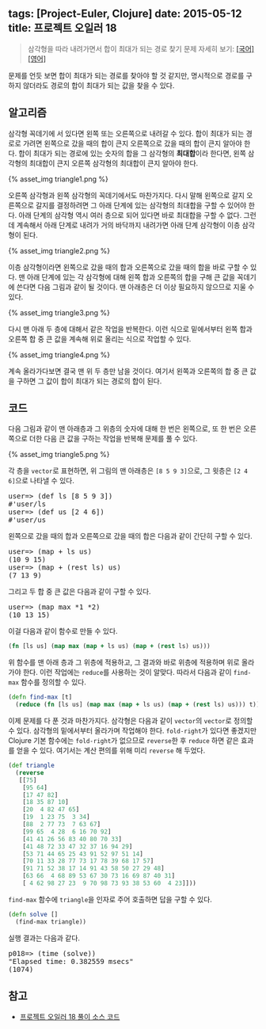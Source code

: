 tags: [Project-Euler, Clojure]
date: 2015-05-12
title: 프로젝트 오일러 18
---
> 삼각형을 따라 내려가면서 합이 최대가 되는 경로 찾기
> 문제 자세히 보기: [[국어]](http://euler.synap.co.kr/prob_detail.php?id=18) [[영어]](https://projecteuler.net/problem=18)

문제를 언듯 보면 합이 최대가 되는 경로를 찾아야 할 것 같지만, 명시적으로 경로를 구하지 않더라도 경로의 합이 최대가 되는 값을 찾을 수 있다.<!--more-->

## 알고리즘

삼각형 꼭데기에 서 있다면 왼쪽 또는 오른쪽으로 내려갈 수 있다. 합이 최대가 되는 경로로 가려면 왼쪽으로 갔을 때의 합이 큰지 오른쪽으로 갔을 때의 합이 큰지 알아야 한다. 합이 최대가 되는 경로에 있는 숫자의 합을 그 삼각형의 **최대합**이라 한다면, 왼쪽 삼각형의 최대합이 큰지 오른쪽 삼각형의 최대합이 큰지 알아야 한다.

{% asset_img triangle1.png %}

오른쪽 삼각형과 왼쪽 삼각형의 꼭데기에서도 마찬가지다. 다시 말해 왼쪽으로 갈지 오른쪽으로 갈지를 결정하려면 그 아래 단계에 있는 삼각형의 최대합을 구할 수 있어야 한다. 아래 단계의 삼각형 역시 여러 층으로 되어 있다면 바로 최대합을 구할 수 없다. 그런데 계속해서 아래 단계로 내려가 거의 바닥까지 내려가면 아래 단계 삼각형이 이층 삼각형이 된다.

{% asset_img triangle2.png %}

이층 삼각형이라면 왼쪽으로 갔을 때의 합과 오른쪽으로 갔을 때의 합을 바로 구할 수 있다. 맨 아래 단계에 있는 각 삼각형에 대해 왼쪽 합과 오른쪽의 합을 구해 큰 값을 꼭데기에 쓴다면 다음 그림과 같이 될 것이다. 맨 아래층은 더 이상 필요하지 않으므로 지울 수 있다.

{% asset_img triangle3.png %}

다시 맨 아래 두 층에 대해서 같은 작업을 반복한다. 이런 식으로 밑에서부터 왼쪽 합과 오른쪽 합 중 큰 값을 계속해 위로 올리는 식으로 작업할 수 있다.

{% asset_img triangle4.png %}

계속 올라가다보면 결국 맨 위 두 층만 남을 것이다. 여기서 왼쪽과 오른쪽의 합 중 큰 값을 구하면 그 값이 합이 최대가 되는 경로의 합이 된다.

## 코드
다음 그림과 같이 맨 아래층과 그 위층의 숫자에 대해 한 번은 왼쪽으로, 또 한 번은 오른쪽으로 더한 다음 큰 값을 구하는 작업을 반복해 문제를 풀 수 있다.

{% asset_img triangle5.png %}

각 층을 `vector`로 표현하면, 위 그림의 맨 아래층은 `[8 5 9 3]`으로, 그 윗층은 `[2 4 6]`으로 나타낼 수 있다.

<pre class="console">
user=> (def ls [8 5 9 3])
#'user/ls
user=> (def us [2 4 6])
#'user/us
</pre>

왼쪽으로 갔을 때의 합과 오른쪽으로 갔을 때의 합은 다음과 같이 간단히 구할 수 있다.

<pre class="console">
user=> (map + ls us)
(10 9 15)
user=> (map + (rest ls) us)
(7 13 9)
</pre>

그리고 두 합 중 큰 값은 다음과 같이 구할 수 있다.

<pre class="console">
user=> (map max *1 *2)
(10 13 15)
</pre>

이걸 다음과 같이 함수로 만들 수 있다.

```clojure
(fn [ls us] (map max (map + ls us) (map + (rest ls) us)))
```

위 함수를 맨 아래 층과 그 위층에 적용하고, 그 결과와 바로 위층에 적용하며 위로 올라가야 한다. 이런 작업에는 `reduce`를 사용하는 것이 알맞다. 따라서 다음과 같이 `find-max` 함수를 정의할 수 있다.

```clojure
(defn find-max [t]
  (reduce (fn [ls us] (map max (map + ls us) (map + (rest ls) us))) t))
```

이제 문제를 다 푼 것과 마찬가지다. 삼각형은 다음과 같이 `vector`의 `vector`로 정의할 수 있다. 삼각형의 밑에서부터 올라가며 작업해야 한다. `fold-right`가 있다면 좋겠지만 Clojure 기본 함수에는 `fold-right`가 없으므로 `reverse`한 후 `reduce` 하면 같은 효과를 얻을 수 있다. 여기서는 계산 편의를 위해 미리 `reverse` 해 두었다.

```clojure
(def triangle
  (reverse
   [[75]
    [95 64]
    [17 47 82]
    [18 35 87 10]
    [20  4 82 47 65]
    [19  1 23 75  3 34]
    [88  2 77 73  7 63 67]
    [99 65  4 28  6 16 70 92]
    [41 41 26 56 83 40 80 70 33]
    [41 48 72 33 47 32 37 16 94 29]
    [53 71 44 65 25 43 91 52 97 51 14]
    [70 11 33 28 77 73 17 78 39 68 17 57]
    [91 71 52 38 17 14 91 43 58 50 27 29 48]
    [63 66  4 68 89 53 67 30 73 16 69 87 40 31]
    [ 4 62 98 27 23  9 70 98 73 93 38 53 60  4 23]]))
```

`find-max` 함수에 `triangle`을 인자로 주어 호출하면 답을 구할 수 있다.

```clojure
(defn solve []
  (find-max triangle))
```

실행 결과는 다음과 같다.

<pre class="console">
p018=> (time (solve))
"Elapsed time: 0.382559 msecs"
(1074)
</pre>

## 참고
* [프로젝트 오일러 18 풀이 소스 코드](https://github.com/ntalbs/euler/blob/master/src/p018.clj)
